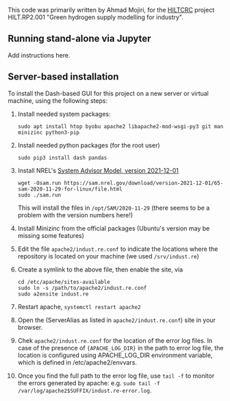 This code was primarily written by Ahmad Mojiri, for the [HILTCRC](https://www.hiltcrc.com.au/) project HILT.RP2.001 "Green hydrogen supply modelling for industry".

## Running stand-alone via Jupyter

Add instructions here.

## Server-based installation

To install the Dash-based GUI for this project on a new server or virtual machine, using the following steps:

1. Install needed system packages:
   ```
   sudo apt install htop byobu apache2 libapache2-mod-wsgi-py3 git man minizinc python3-pip
   ```

2. Install needed python packages (for the root user)
   ```
   sudo pip3 install dash pandas
   ```

3. Install NREL's [System Advisor Model, version 2021-12-01](https://sam.nrel.gov/download/version-2021-12-01.html)
   ```
   wget -Osam.run https://sam.nrel.gov/download/version-2021-12-01/65-sam-2020-11-29-for-linux/file.html
   sudo ./sam.run
   ```
   This will install the files in `/opt/SAM/2020-11-29`
   (there seems to be a problem with the version numbers here!)

4. Install Minizinc from the official packages (Ubuntu's version may be missing some features)

5. Edit the file `apache2/indust.re.conf` to indicate the locations where the repository is located on your machine (we used `/srv/indust.re`)

6. Create a symlink to the above file, then enable the site, via
   ```
   cd /etc/apache/sites-available
   sudo ln -s /path/to/apache2/indust.re.conf
   sudo a2ensite indust.re
   ```

7. Restart apache, `systemctl restart apache2`

8. Open the (ServerAlias as listed in `apache2/indust.re.conf`) site in your browser.

9. Chek `apache2/indust.re.conf` for the location of the error log files. In case of the presence of `{APACHE_LOG_DIR}` in the path to error log file, the location is configured using APACHE_LOG_DIR environment variable, which is defined in /etc/apache2/envvars.

10. Once you find the full path to the error log file, use `tail -f` to monitor the errors generated by apache: e.g. `sudo tail -f /var/log/apache2$SUFFIX/indust.re-error.log`.
   
